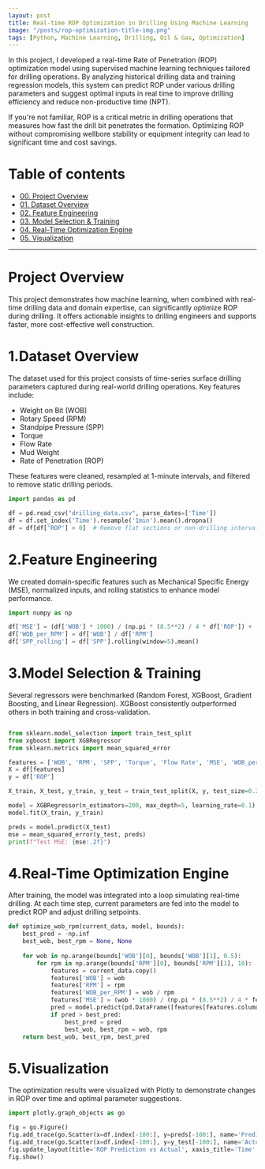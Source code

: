 ```yaml
---
layout: post
title: Real-time ROP Optimization in Drilling Using Machine Learning
image: "/posts/rop-optimization-title-img.png"
tags: [Python, Machine Learning, Drilling, Oil & Gas, Optimization]
---
```


In this project, I developed a real-time Rate of Penetration (ROP) optimization model using supervised machine learning techniques tailored for drilling operations. By analyzing historical drilling data and training regression models, this system can predict ROP under various drilling parameters and suggest optimal inputs in real time to improve drilling efficiency and reduce non-productive time (NPT).

If you're not familiar, ROP is a critical metric in drilling operations that measures how fast the drill bit penetrates the formation. Optimizing ROP without compromising wellbore stability or equipment integrity can lead to significant time and cost savings.


# Table of contents

- [00. Project Overview](#overview-main)
- [01. Dataset Overview](#data-overview)
- [02. Feature Engineering](#feature-overview)
- [03. Model Selection & Training](#model-selection-application)
- [04. Real-Time Optimization Engine](#real-time-opt-engine)
- [05. Visualization](#visualization)

___

# Project Overview  <a name="overview-main"></a>

This project demonstrates how machine learning, when combined with real-time drilling data and domain expertise, can significantly optimize ROP during drilling. It offers actionable insights to drilling engineers and supports faster, more cost-effective well construction.

# 1.Dataset Overview <a name="data-overview"></a>

The dataset used for this project consists of time-series surface drilling parameters captured during real-world drilling operations. Key features include:

- Weight on Bit (WOB)
- Rotary Speed (RPM)
- Standpipe Pressure (SPP)
- Torque
- Flow Rate
- Mud Weight
- Rate of Penetration (ROP)

These features were cleaned, resampled at 1-minute intervals, and filtered to remove static drilling periods.

```python
import pandas as pd

df = pd.read_csv("drilling_data.csv", parse_dates=['Time'])
df = df.set_index('Time').resample('1min').mean().dropna()
df = df[df['ROP'] > 0]  # Remove flat sections or non-drilling intervals

```

# 2.Feature Engineering <a name="feature-overview"></a>
 
We created domain-specific features such as Mechanical Specific Energy (MSE), normalized inputs, and rolling statistics to enhance model performance.


```python
import numpy as np

df['MSE'] = (df['WOB'] * 1000) / (np.pi * (8.5**2) / 4 * df['ROP']) + (120 * df['Torque']) / df['ROP']
df['WOB_per_RPM'] = df['WOB'] / df['RPM']
df['SPP_rolling'] = df['SPP'].rolling(window=5).mean()

```

# 3.Model Selection & Training <a name="model-selection-application"></a>

Several regressors were benchmarked (Random Forest, XGBoost, Gradient Boosting, and Linear Regression). XGBoost consistently outperformed others in both training and cross-validation.

```python

from sklearn.model_selection import train_test_split
from xgboost import XGBRegressor
from sklearn.metrics import mean_squared_error

features = ['WOB', 'RPM', 'SPP', 'Torque', 'Flow Rate', 'MSE', 'WOB_per_RPM']
X = df[features]
y = df['ROP']

X_train, X_test, y_train, y_test = train_test_split(X, y, test_size=0.2, shuffle=False)

model = XGBRegressor(n_estimators=200, max_depth=5, learning_rate=0.1)
model.fit(X_train, y_train)

preds = model.predict(X_test)
mse = mean_squared_error(y_test, preds)
print(f"Test MSE: {mse:.2f}")

```


# 4.Real-Time Optimization Engine <a name="real-time-opt-engine"></a>

After training, the model was integrated into a loop simulating real-time drilling. At each time step, current parameters are fed into the model to predict ROP and adjust drilling setpoints.

```python
def optimize_wob_rpm(current_data, model, bounds):
    best_pred = -np.inf
    best_wob, best_rpm = None, None
    
    for wob in np.arange(bounds['WOB'][0], bounds['WOB'][1], 0.5):
        for rpm in np.arange(bounds['RPM'][0], bounds['RPM'][1], 10):
            features = current_data.copy()
            features['WOB'] = wob
            features['RPM'] = rpm
            features['WOB_per_RPM'] = wob / rpm
            features['MSE'] = (wob * 1000) / (np.pi * (8.5**2) / 4 * features['ROP']) + (120 * features['Torque']) / features['ROP']
            pred = model.predict(pd.DataFrame([features[features.columns]]))[0]
            if pred > best_pred:
                best_pred = pred
                best_wob, best_rpm = wob, rpm
    return best_wob, best_rpm, best_pred
```

# 5.Visualization <a name="visualization"></a>

The optimization results were visualized with Plotly to demonstrate changes in ROP over time and optimal parameter suggestions.

```python
import plotly.graph_objects as go

fig = go.Figure()
fig.add_trace(go.Scatter(x=df.index[-100:], y=preds[-100:], name='Predicted ROP'))
fig.add_trace(go.Scatter(x=df.index[-100:], y=y_test[-100:], name='Actual ROP'))
fig.update_layout(title='ROP Prediction vs Actual', xaxis_title='Time', yaxis_title='ROP (m/hr)')
fig.show()

```










